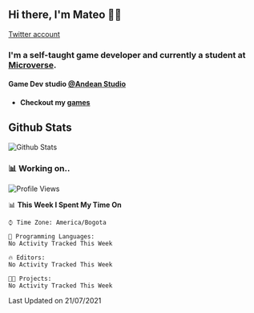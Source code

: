 ## Hi there, I'm Mateo 👋:nerd_face:

[Twitter account](https://twitter.com/MVGameDev?ref_src=twsrc%5Etfw)

### I'm a self-taught game developer and currently a student at [Microverse](https://www.microverse.org). 

#### Game Dev studio [@Andean Studio](https://twitter.com/ANDEANSTUDIO)
- #### Checkout my [games](https://andean-studio.itch.io)


## Github Stats
![Github Stats](https://github-readme-stats.vercel.app/api?username=mateo951)

### 📊 **Working on..**
<!--START_SECTION:waka-->
![Profile Views](http://img.shields.io/badge/Profile%20Views-0-blue)

📊 **This Week I Spent My Time On** 

```text
⌚︎ Time Zone: America/Bogota

💬 Programming Languages: 
No Activity Tracked This Week

🔥 Editors: 
No Activity Tracked This Week

🐱‍💻 Projects: 
No Activity Tracked This Week

```


 Last Updated on 21/07/2021
<!--END_SECTION:waka-->

